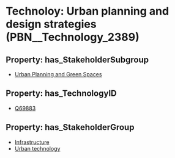 # Technoloy: __Urban planning and design strategies__ (PBN__Technology_2389)

## Property: has_StakeholderSubgroup

* [Urban Planning and Green Spaces](PBN__TechSubgroup_85)

## Property: has_TechnologyID

* [Q69883](Q69883)

## Property: has_StakeholderGroup

* [Infrastructure](PBN__TechGroup_4)
* [Urban technology](PBN__TechGroup_14)

